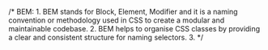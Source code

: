/* BEM: 1. BEM stands for Block, Element, Modifier and it is a naming convention or methodology used in CSS 
            to create a modular and maintainable codebase.
        2. BEM helps to organise CSS classes by providing a clear and consistent structure for naming selectors.
        3.  */ 